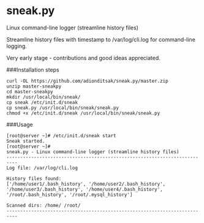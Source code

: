 sneak.py
========

Linux command-line logger (streamline history files)
    
Streamline history files with timestamp to /var/log/cli.log for command-line logging.

Very early stage - contributions and good ideas appreciated.

###Installation steps

    curl -OL https://github.com/adionditsak/sneak.py/master.zip
    unzip master-sneakpy
    cd master-sneakpy
    mkdir /usr/local/bin/sneak/
    cp sneak /etc/init.d/sneak
    cp sneak.py /usr/local/bin/sneak/sneak.py
    chmod +x /etc/init.d/sneak /usr/local/bin/sneak/sneak.py

###Usage

    [root@server ~]# /etc/init.d/sneak start
    Sneak started.
    [root@server ~]#
    sneak.py - Linux command-line logger (streamline history files)
    --------------------------------------------------------------------------
    Log file: /var/log/cli.log
    
    History files found:
    ['/home/user1/.bash_history', '/home/user2/.bash_history', '/home/user3/.bash_history', '/home/user4/.bash_history', '/root/.bash_history', '/root/.mysql_history']
    
    Scanned dirs: /home/ /root/
    --------------------------------------------------------------------------


